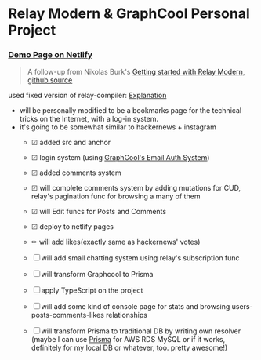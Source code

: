 # Relay Modern & GraphCool Personal Project

### [Demo Page on Netlify](https://useful-bookmarks.netlify.com/)

> A follow-up from Nikolas Burk's [Getting started with Relay Modern](https://blog.graph.cool/getting-started-with-relay-modern-46f8de6bd6ec),
> [github source](https://github.com/graphcool-examples/react-graphql/tree/master/quickstart-with-relay-modern)

used fixed version of relay-compiler: [Explanation](https://github.com/facebook/relay/pull/2142#issuecomment-369053139)

- will be personally modified to be a bookmarks page for the technical tricks on the Internet, with a log-in system.
- it's going to be somewhat similar to hackernews + instagram
  - &#9745; added src and anchor
  - &#9745; login system (using [GraphCool's Email Auth System](https://github.com/graphcool/templates/tree/master/auth/email-password))
  - &#9745; added comments system
  - &#9745; will complete comments system by adding mutations for CUD, relay's pagination func for browsing a many of them
  - &#9745; will Edit funcs for Posts and Comments
  - &#9745; deploy to netlify pages
  - &#9999; will add likes(exactly same as hackernews' votes)
  
  - &#9744; will add small chatting system using relay's subscription func
  - &#9744; will transform Graphcool to Prisma
  - &#9744; apply TypeScript on the project
  - &#9744; will add some kind of console page for stats and browsing users-posts-comments-likes relationships
  - &#9744; will transform Prisma to traditional DB by writing own resolver (maybe I can use [Prisma](https://gist.github.com/marktani/2cbbe6467cb66bc9959b63313a248988) for AWS RDS MySQL or if it works, definitely for my local DB or whatever, too. pretty awesome!)
